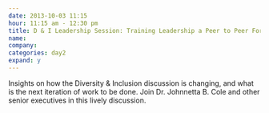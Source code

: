 ```yaml
---
date: 2013-10-03 11:15
hour: 11:15 am - 12:30 pm
title: D & I Leadership Session: Training Leadership a Peer to Peer Forum
name: 
company:
categories: day2
expand: y 
---
```

Insights on how the Diversity & Inclusion discussion is changing, and what is the next iteration of work to be done. Join Dr. Johnnetta B. Cole and other senior executives in this lively discussion.